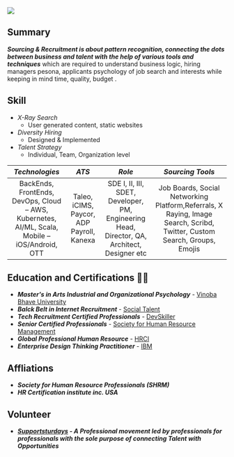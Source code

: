 <img src="https://user-images.githubusercontent.com/88934779/131502056-2b026419-3291-4d6e-9386-dd10ecdb8afc.png">
<h2>Summary</h2>
<strong><em> Sourcing & Recruitment is about pattern recognition, connecting the dots between business and talent with the help of various tools and techniques</em></strong> which are required to understand business logic, hiring managers pesona, applicants psychology of job search and interests while keeping in mind time, quality, budget
.</br>
 
 <h2>Skill</h2>
 
 - <em>X-Ray Search</em> 
    * User generated content, static websites
 - <em>Diversity Hiring</em>
    * Designed & Implemented
 - <em>Talent Strategy</em>
    * Individual, Team, Organization level

|  *Technologies* | *ATS* | *Role* | *Sourcing Tools* |
| :---:        |     :---:      |         :---:    |   :--:    |
|BackEnds, FrontEnds, DevOps, Cloud – AWS, Kubernetes, AI/ML, Scala, Mobile – iOS/Android, OTT |  Taleo, iCIMS, Paycor, ADP Payroll, Kanexa |SDE I, II, III, SDET, Developer, PM, Engineering Head, Director, QA, Architect, Designer etc| Job Boards, Social Networking Platform,Referrals, X Raying, Image Search, Scribd, Twitter, Custom Search, Groups, Emojis |

## Education and Certifications 👩‍🎓 
- _**Master's in Arts Industrial and Organizational Psychology**_ - [Vinoba Bhave University](https://www.vbu.ac.in/login)<br/> 
- _**Balck Belt in Internet Recruitment**_ - [Social Talent](https://personal.socialtalent.com/collections/frontpage/products/talent-sourcing-specialist)<br/>
- _**Tech Recruitment Certified Professionals**_ - <a target='_blank' href="https://devskiller.com/devskiller-tech-recruitment-certification-course/">DevSkiller</a><br/>
- _**Senior Certified Professionals**_ - <a target='_blank' href="https://www.shrm.org/">Society for Human Resource Management</a> <br/>
- _**Global Professional Human Resource**_  - <a target='_blank' href="https://www.hrci.org/our-programs/our-certifications/gphr">HRCI</a> <br/>
- _**Enterprise Design Thinking Practitioner**_  - <a target='_blank' href="https://www.ibm.com/design/thinking/page/courses/Practitioner/">IBM</a><br/>

<h2>Affliations</h2>

- _**Society for Human Resource Professionals (SHRM)**_ <br/>
- _**HR Certification institute inc. USA**_ <br/>

<h2>Volunteer</h2>

- _**[Supportsturdays](https://supportsaturdays.com/) - A Professional movement led by professionals for professionals with the sole purpose of connecting Talent with Opportunities**_

